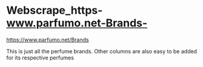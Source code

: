 # Webscrape_https-www.parfumo.net-Brands-
https://www.parfumo.net/Brands

This is just all the perfume brands. Other columns are also easy to be added for its respective perfumes
